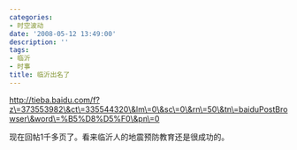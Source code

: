 ```yaml
---
categories:
- 时空波动
date: '2008-05-12 13:49:00'
description: ''
tags:
- 临沂
- 时事
title: 临沂出名了
---
```

  
http://tieba.baidu.com/f?z\=373553982\&ct\=335544320\&lm\=0\&sc\=0\&rn\=50\&tn\=baiduPostBrowser\&word\=%B5%D8%D5%F0\&pn\=0  
  
现在回帖1千多页了。看来临沂人的地震预防教育还是很成功的。  
